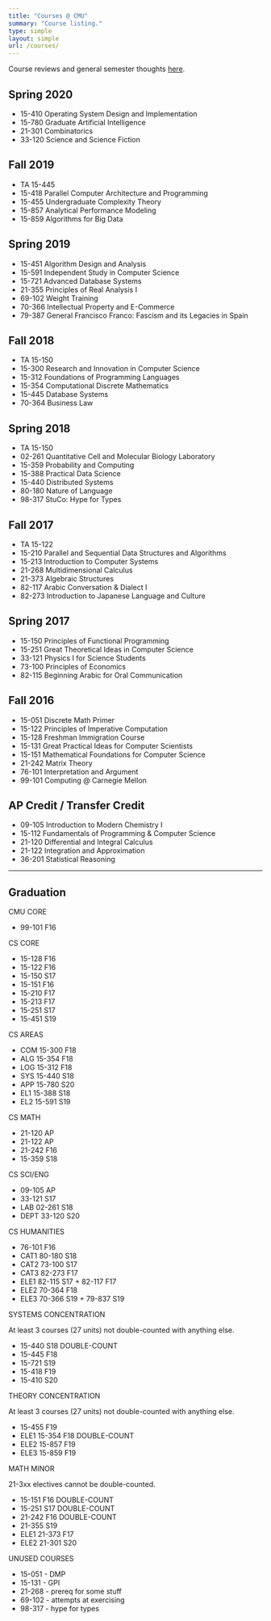 ```yaml
---
title: "Courses @ CMU"
summary: "Course listing."
type: simple
layout: simple
url: /courses/
---
```


Course reviews and general semester thoughts [here](/courses/reviews/).

## Spring 2020

- 15-410 Operating System Design and Implementation
- 15-780 Graduate Artificial Intelligence
- 21-301 Combinatorics
- 33-120 Science and Science Fiction

## Fall 2019

- TA 15-445
- 15-418 Parallel Computer Architecture and Programming
- 15-455 Undergraduate Complexity Theory
- 15-857 Analytical Performance Modeling
- 15-859 Algorithms for Big Data

## Spring 2019

- 15-451 Algorithm Design and Analysis
- 15-591 Independent Study in Computer Science
- 15-721 Advanced Database Systems
- 21-355 Principles of Real Analysis I
- 69-102 Weight Training
- 70-366 Intellectual Property and E-Commerce
- 79-387 General Francisco Franco: Fascism and its Legacies in Spain

## Fall 2018

- TA 15-150
- 15-300 Research and Innovation in Computer Science
- 15-312 Foundations of Programming Languages
- 15-354 Computational Discrete Mathematics
- 15-445 Database Systems
- 70-364 Business Law

## Spring 2018

- TA 15-150
- 02-261 Quantitative Cell and Molecular Biology Laboratory
- 15-359 Probability and Computing
- 15-388 Practical Data Science
- 15-440 Distributed Systems
- 80-180 Nature of Language
- 98-317 StuCo: Hype for Types

## Fall 2017

- TA 15-122
- 15-210 Parallel and Sequential Data Structures and Algorithms
- 15-213 Introduction to Computer Systems
- 21-268 Multidimensional Calculus
- 21-373 Algebraic Structures
- 82-117 Arabic Conversation & Dialect I
- 82-273 Introduction to Japanese Language and Culture

## Spring 2017

- 15-150 Principles of Functional Programming
- 15-251 Great Theoretical Ideas in Computer Science
- 33-121 Physics I for Science Students
- 73-100 Principles of Economics
- 82-115 Beginning Arabic for Oral Communication

## Fall 2016

- 15-051 Discrete Math Primer
- 15-122 Principles of Imperative Computation
- 15-128 Freshman Immigration Course
- 15-131 Great Practical Ideas for Computer Scientists
- 15-151 Mathematical Foundations for Computer Science
- 21-242 Matrix Theory
- 76-101 Interpretation and Argument
- 99-101 Computing @ Carnegie Mellon 

## AP Credit / Transfer Credit

- 09-105 Introduction to Modern Chemistry I
- 15-112 Fundamentals of Programming & Computer Science
- 21-120 Differential and Integral Calculus
- 21-122 Integration and Approximation
- 36-201 Statistical Reasoning

---

## Graduation

CMU CORE

- 99-101 F16

CS CORE

- 15-128 F16
- 15-122 F16
- 15-150 S17
- 15-151 F16
- 15-210 F17
- 15-213 F17
- 15-251 S17
- 15-451 S19

CS AREAS

- COM 15-300 F18
- ALG 15-354 F18
- LOG 15-312 F18
- SYS 15-440 S18
- APP 15-780 S20
- EL1 15-388 S18
- EL2 15-591 S19

CS MATH

- 21-120 AP
- 21-122 AP
- 21-242 F16
- 15-359 S18

CS SCI/ENG

- 09-105 AP
- 33-121 S17
- LAB 02-261 S18
- DEPT 33-120 S20

CS HUMANITIES

- 76-101 F16
- CAT1 80-180 S18
- CAT2 73-100 S17
- CAT3 82-273 F17
- ELE1 82-115 S17 + 82-117 F17
- ELE2 70-364 F18
- ELE3 70-366 S19 + 79-837 S19

SYSTEMS CONCENTRATION

At least 3 courses (27 units) not double-counted with anything else.

- 15-440 S18 DOUBLE-COUNT
- 15-445 F18
- 15-721 S19
- 15-418 F19
- 15-410 S20

THEORY CONCENTRATION

At least 3 courses (27 units) not double-counted with anything else.

- 15-455 F19
- ELE1 15-354 F18 DOUBLE-COUNT
- ELE2 15-857 F19
- ELE3 15-859 F19

MATH MINOR

21-3xx electives cannot be double-counted.

- 15-151 F16 DOUBLE-COUNT
- 15-251 S17 DOUBLE-COUNT
- 21-242 F16 DOUBLE-COUNT
- 21-355 S19
- ELE1 21-373 F17
- ELE2 21-301 S20

UNUSED COURSES

- 15-051 - DMP
- 15-131 - GPI
- 21-268 - prereq for some stuff
- 69-102 - attempts at exercising
- 98-317 - hype for types

